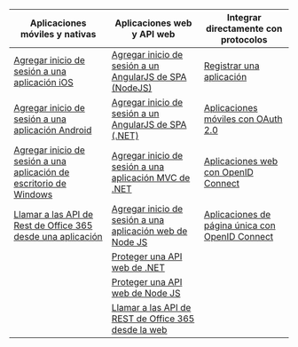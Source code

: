 | Aplicaciones móviles y nativas | Aplicaciones web y API web | Integrar directamente con protocolos |
| ----------------------- | ------------------------------- | --------------------- |
| [Agregar inicio de sesión a una aplicación iOS](active-directory-v2-devquickstarts-ios.md) | [Agregar inicio de sesión a un AngularJS de SPA (NodeJS)](active-directory-v2-devquickstarts-angular-node.md) | [Registrar una aplicación](active-directory-v2-app-registration.md) |
| [Agregar inicio de sesión a una aplicación Android](active-directory-v2-devquickstarts-android.md) | [Agregar inicio de sesión a un AngularJS de SPA (.NET)](active-directory-v2-devquickstarts-angular-dotnet.md) | [Aplicaciones móviles con OAuth 2.0](active-directory-v2-protocols-oauth-code.md) |
| [Agregar inicio de sesión a una aplicación de escritorio de Windows](active-directory-v2-devquickstarts-wpf.md) | [Agregar inicio de sesión a una aplicación MVC de .NET](active-directory-v2-devquickstarts-dotnet-web.md) | [Aplicaciones web con OpenID Connect](active-directory-v2-protocols-oidc.md) |
| [Llamar a las API de Rest de Office 365 desde una aplicación](https://msdn.microsoft.com/office/office365/howto/authenticate-Office-365-APIs-using-v2) | [Agregar inicio de sesión a una aplicación web de Node JS](active-directory-v2-devquickstarts-node-web.md) | [Aplicaciones de página única con OpenID Connect](active-directory-v2-protocols-implicit.md)
| | [Proteger una API web de .NET](active-directory-v2-devquickstarts-dotnet-api.md) | |
| | [Proteger una API web de Node JS](active-directory-v2-devquickstarts-node-api.md) |
| | [Llamar a las API de REST de Office 365 desde la web](https://msdn.microsoft.com/office/office365/howto/authenticate-Office-365-APIs-using-v2) |

<!---HONumber=AcomDC_0706_2016-->